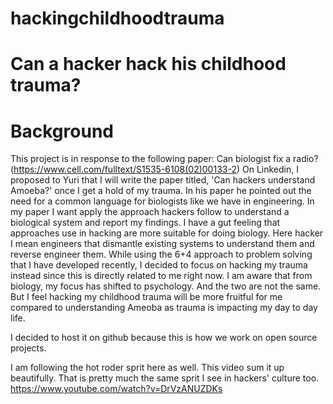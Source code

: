 # hackingchildhoodtrauma
# Can a hacker hack his childhood trauma?

# Background
This project is in response to the following paper: Can biologist fix a radio? (https://www.cell.com/fulltext/S1535-6108(02)00133-2)
On Linkedin, I proposed to Yuri that I will write the paper titled, 'Can hackers understand Amoeba?' once I get a hold of my trauma. In his paper he pointed out the need for a common language for biologists like we have in engineering. In my paper I want apply the approach hackers follow to understand a biological system and report my findings. I have a gut feeling that approaches use in hacking are more suitable for doing biology. Here hacker I mean engineers that dismantle existing systems to understand them and reverse engineer them.
While using the 6+4 approach to problem solving that I have developed recently, I decided to focus on hacking my trauma instead since this is directly related to me right now. I am aware that from biology, my focus has shifted to psychology. And the two are not the same. But I feel hacking my childhood trauma will be more fruitful for me compared to understanding Ameoba as trauma is impacting my day to day life.

I decided to host it on github because this is how we work on open source projects.

I am following the hot roder sprit here as well. This video sum it up beautifully. That is pretty much the same sprit I see in hackers' culture too.
https://www.youtube.com/watch?v=DrVzANUZDKs
